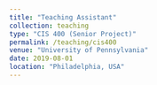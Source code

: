 ```yaml
---
title: "Teaching Assistant"
collection: teaching
type: "CIS 400 (Senior Project)"
permalink: /teaching/cis400
venue: "University of Pennsylvania"
date: 2019-08-01
location: "Philadelphia, USA"
---
```


